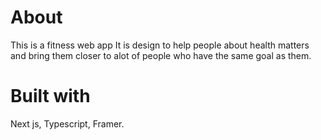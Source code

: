 # About

This is a fitness web app
It is design to help people about health matters and bring them closer to alot of people who have the same goal as them. 

# Built with

Next js, Typescript, Framer.


